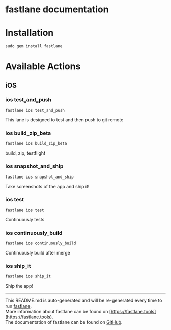 fastlane documentation
================
# Installation
```
sudo gem install fastlane
```
# Available Actions
## iOS
### ios test_and_push
```
fastlane ios test_and_push
```
This lane is designed to test and then push to git remote
### ios build_zip_beta
```
fastlane ios build_zip_beta
```
build, zip, testflight
### ios snapshot_and_ship
```
fastlane ios snapshot_and_ship
```
Take screenshots of the app and ship it!
### ios test
```
fastlane ios test
```
Continuously tests
### ios continuously_build
```
fastlane ios continuously_build
```
Continuously build after merge
### ios ship_it
```
fastlane ios ship_it
```
Ship the app!

----

This README.md is auto-generated and will be re-generated every time to run [fastlane](https://fastlane.tools).  
More information about fastlane can be found on [https://fastlane.tools](https://fastlane.tools).  
The documentation of fastlane can be found on [GitHub](https://github.com/fastlane/fastlane).